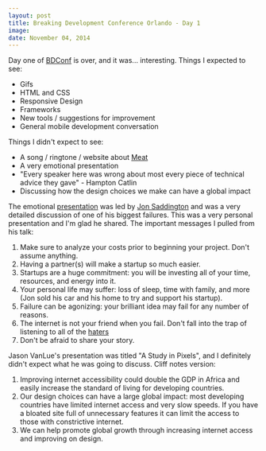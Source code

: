 ```yaml
---
layout: post
title: Breaking Development Conference Orlando - Day 1
image:
date: November 04, 2014
---
```


Day one of [BDConf](https://bdconf.com/events/orlando-2014/) is over, and it was... interesting. Things I expected to see:

* Gifs
* HTML and CSS
* Responsive Design
* Frameworks
* New tools / suggestions for improvement
* General mobile development conversation


Things I didn't expect to see:

* A song / ringtone / website about [Meat](http://www.wholesalemeatscoventry.co.uk/)
* A very emotional presentation
* "Every speaker here was wrong about most every piece of technical advice they gave" - Hampton Catlin
* Discussing how the design choices we make can have a global impact

The emotional [presentation](http://john.do/greater-agony/) was led by [Jon Saddington](https://twitter.com/saddington) and was a very detailed discussion of one of his biggest failures. This was a very personal presentation and I'm glad he shared. The important messages I pulled from his talk:

1. Make sure to analyze your costs prior to beginning your project. Don't assume anything.
2. Having a partner(s) will make a startup so much easier.
3. Startups are a huge commitment: you will be investing all of your time, resources, and energy into it.
4. Your personal life may suffer: loss of sleep, time with family, and more (Jon sold his car and his home to try and support his startup).
5. Failure can be agonizing: your brilliant idea may fail for any number of reasons.
6. The internet is not your friend when you fail. Don't fall into the trap of listening to all of the [haters](https://38.media.tumblr.com/tumblr_m0cdbrqqfb1rqfhi2o1_500.gif)
7. Don't be afraid to share your story.


Jason VanLue's presentation was titled "A Study in Pixels", and I definitely didn't expect what he was going to discuss. Cliff notes version:

1. Improving internet accessibility could double the GDP in Africa and easily increase the standard of living for developing countries.
2. Our design choices can have a large global impact: most developing countries have limited internet access and very slow speeds. If you have a bloated site full of unnecessary features it can limit the access to those with constrictive internet.
3. We can help promote global growth through increasing internet access and improving on design.
